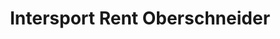 ---
title: "Intersport Rent Oberschneider"
url: /viehhofen/intersport-rent-oberschneider/
shop: Mieten
---